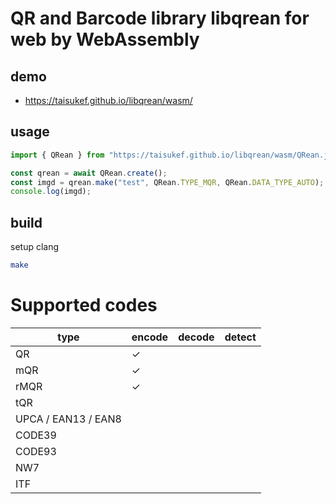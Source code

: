 # QR and Barcode library libqrean for web by WebAssembly

## demo

- https://taisukef.github.io/libqrean/wasm/

## usage

```js
import { QRean } from "https://taisukef.github.io/libqrean/wasm/QRean.js";

const qrean = await QRean.create();
const imgd = qrean.make("test", QRean.TYPE_MQR, QRean.DATA_TYPE_AUTO);
console.log(imgd);
```

## build

setup clang
```sh
make
```

# Supported codes

| type                | encode | decode | detect
|---------------------|--------|--------|-----------
| QR                  | ✓      |        | 
| mQR                 | ✓      |        | 
| rMQR                | ✓      |        | 
| tQR                 |        |        | 
| UPCA / EAN13 / EAN8 |        |        | 
| CODE39              |        |        | 
| CODE93              |        |        | 
| NW7                 |        |        | 
| ITF                 |        |        | 
